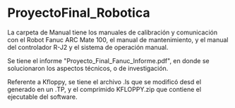 # ProyectoFinal_Robotica

La carpeta de Manual tiene los manuales de calibración y comunicación con el Robot Fanuc ARC Mate 100, el manual de mantenimiento, y el manual del controlador R-J2 y el sistema de operación manual.

Se tiene el informe "Proyecto_Final_Fanuc_Informe.pdf", en donde se solucionaron los aspectos técnicos, o de investigación.

Referente a Kfloppy, se tiene el archivo .ls que se modificó desd el generado en un .TP, y el comprimido KFLOPPY.zip que contiene el ejecutable del software.
